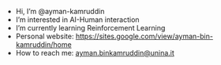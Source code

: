 - Hi, I’m @ayman-kamruddin
- I’m interested in AI-Human interaction
- I’m currently learning Reinforcement Learning
- Personal website: https://sites.google.com/view/ayman-bin-kamruddin/home
- How to reach me: ayman.binkamruddin@unina.it

<!---
ayman-kamruddin/ayman-kamruddin is a ✨ special ✨ repository because its `README.md` (this file) appears on your GitHub profile.
You can click the Preview link to take a look at your changes.
--->
